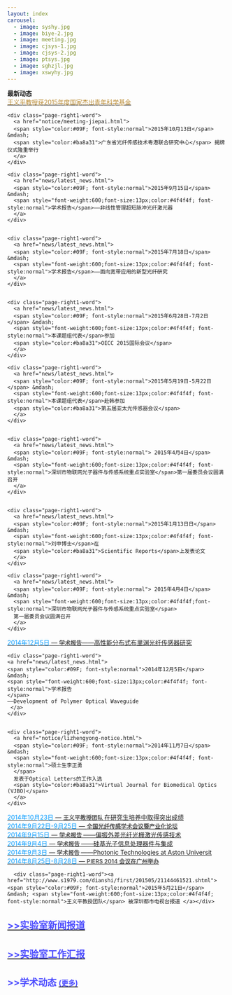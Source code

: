 ```yaml
---
layout: index
carousel:
  - image: syshy.jpg
  - image: biye-2.jpg
  - image: meeting.jpg
  - image: cjsys-1.jpg
  - image: cjsys-2.jpg
  - image: ptsys.jpg
  - image: sghzjl.jpg
  - image: xswyhy.jpg
---
```


<div id="page-right1">
  <div id="page-right-Header1"><span style="font-weight:600;">最新动态</span></div>
    <div class="page-right1-container">

  <div class="page-right1-word">
    <a href="notice/yipingwang.html">
    <span style="color:#ba8a31"> 王义平教授获2015年度国家杰出青年科学基金 
    </span> 
    </a>
  </div>
  
    <div class="page-right1-word">
      <a href="notice/meeting-jiepai.html">
      <span style="color:#09F; font-style:normal">2015年10月13日</span> &mdash;
      <span style="color:#ba8a31">广东省光纤传感技术粤港联合研究中心</span> 揭牌仪式隆重举行 
      </a>
    </div>
  
    <div class="page-right1-word">
      <a href="news/latest_news.html">
      <span style="color:#09F; font-style:normal">2015年9月15日</span> &mdash; 
      <span style="font-weight:600;font-size:13px;color:#4f4f4f; font-style:normal">学术报告</span>——非线性管理超短脉冲光纤激光器
      </a>
    </div>
 
 
    <div class="page-right1-word">
      <a href="news/latest_news.html">
      <span style="color:#09F; font-style:normal">2015年7月18日</span> &mdash; 
      <span style="font-weight:600;font-size:13px;color:#4f4f4f; font-style:normal">学术报告</span>——面向宽带应用的新型光纤研究
      </a>
    </div>


    <div class="page-right1-word">
      <a href="news/latest_news.html">
      <span style="color:#09F; font-style:normal">2015年6月28日-7月2日</span> &mdash; 
      <span style="font-weight:600;font-size:13px;color:#4f4f4f; font-style:normal">本课题组代表</span>参加
      <span style="color:#ba8a31">OECC 2015国际会议</span>
      </a>
    </div>
    
    <div class="page-right1-word">
      <a href="news/latest_news.html">
      <span style="color:#09F; font-style:normal">2015年5月19日-5月22日</span> &mdash; 
      <span style="font-weight:600;font-size:13px;color:#4f4f4f; font-style:normal">本课题组代表</span>赴韩参加
      <span style="color:#ba8a31">第五届亚太光传感器会议</span>
      </a>
    </div>


    <div class="page-right1-word">
      <a href="news/latest_news.html">
      <span style="color:#09F; font-style:normal"> 2015年4月4日</span> &mdash; 
      <span style="font-weight:600;font-size:13px;color:#4f4f4f; font-style:normal">深圳市物联网光子器件与传感系统重点实验室</span>第一届委员会议圆满召开
      </a>
    </div>


    <div class="page-right1-word">
      <a href="news/latest_news.html">
      <span style="color:#09F; font-style:normal">2015年1月13日日</span> &mdash; 
      <span style="font-weight:600;font-size:13px;color:#4f4f4f; font-style:normal">刘申博士</span>在
      <span style="color:#ba8a31">Scientific Reports</span>上发表论文
      </a>
    </div>
  
    <div class="page-right1-word">
      <a href="news/latest_news.html">
      <span style="color:#09F; font-style:normal"> 2015年4月4日</span> &mdash; 
      <span style="font-weight:600;font-size:13px;color:#4f4f4f;font-style:normal">深圳市物联网光子器件与传感系统重点实验室</span>
      第一届委员会议圆满召开
      </a>
    </div>
  
  
  <div class="page-right1-word">
    <a href="news/latest_news.html">
    <span style="color:#09F; font-style:normal">2014年12月5日</span> &mdash; 
    <span style="font-weight:600;font-size:13px;color:#4f4f4f; font-style:normal">学术报告</span>——高性能分布式布里渊光纤传感器研究
     </a>
    </div>
  
    <div class="page-right1-word">
    <a href="news/latest_news.html">
    <span style="color:#09F; font-style:normal">2014年12月5日</span> &mdash; 
    <span style="font-weight:600;font-size:13px;color:#4f4f4f; font-style:normal">学术报告
    </span>
    ——Development of Polymer Optical Waveguide
     </a>
    </div>


    <div class="page-right1-word">
      <a href="notice/lizhengyong-notice.html">
      <span style="color:#09F; font-style:normal">2014年11月7日</span> &mdash; 
      <span style="font-weight:600;font-size:13px;color:#4f4f4f; font-style:normal">硕士生李正勇
      </span>
      发表于Optical Letters的工作入选
      <span style="color:#ba8a31">Virtual Journal for Biomedical Optics (VJBO)</span>
      </a>
    </div>
    
    
  <div class="page-right1-word">
      <a href="papers/progress-of-yipingwang.pdf">
      <span style="color:#09F; font-style:normal">2014年10月23日</span> &mdash; 
      <span style="font-weight:600;font-size:13px;color:#4f4f4f; font-style:normal">王义平教授团队
      </span>
      在研究生培养中取得突出成绩
      </a>
    </div>
    
  <div class="page-right1-word">
      <a href="notice/dalian-notice.html">
      <span style="color:#09F; font-style:normal">2014年9月22日-9月25日</span> &mdash; 
      <span style="font-weight:600;font-size:13px;color:#4f4f4f; font-style:normal">全国光纤传感学术会议暨产业化论坛
      </span>
      </a>
    </div>
    
    
<div class="page-right1-word">
    <a href="notice/lecture-2.html">
    <span style="color:#09F; font-style:normal">2014年9月15日</span> &mdash; 
    <span style="font-weight:600;font-size:13px;color:#4f4f4f; font-style:normal">学术报告
    </span>
    ——偏振外差光纤光栅激光传感技术
     </a>
    </div> 
    
    
 <div class="page-right1-word">
    <a href="notice/lecture-1.html">
    <span style="color:#09F; font-style:normal">2014年9月4日</span> &mdash; 
    <span style="font-weight:600;font-size:13px;color:#4f4f4f; font-style:normal">学术报告
    </span>
    ——硅基光子信息处理器件与集成
     </a>
    </div>  

 <div class="page-right1-word">
    <a href="notice/lecture-3.html">
    <span style="color:#09F; font-style:normal">2014年9月3日</span> &mdash; 
    <span style="font-weight:600;font-size:13px;color:#4f4f4f; font-style:normal">学术报告
    </span>
    ——Photonic Technologies at Aston Universit
     </a>
    </div>  
   
  <div class="page-right1-word">
      <a href="notice/piers-in-guangzhou.html">
      <span style="color:#09F; font-style:normal">2014年8月25日-8月28日</span> &mdash; 
      <span style="font-weight:600;font-size:13px;color:#4f4f4f; font-style:normal">PIERS 2014 会议在广州举办
      </span>
      </a>
    </div>
    
        
      <div class="page-right1-word"><a href="http://www.s1979.com/dianshi/first/201505/21144461521.shtml"><span style="color:#09F; font-style:normal">2015年5月21日</span> &mdash; <span style="font-weight:600;font-size:13px;color:#4f4f4f; font-style:normal">王义平教授团队</span> 被深圳都市电视台报道 </a></div>

<h2><a href="http://www.s1979.com/dianshi/first/201505/21144461521.shtml"><span style="color: #4D4DFF;font-size: 1.33rem; line-height: 2.3rem;float: center">>>实验室新闻报道</span></a></h2>

<h2><a href="{{ site.baseurl }}/notice/2014-annual-report-out.pdf"><span style="color: #4D4DFF;font-size: 1.33rem; line-height: 2.3rem;float: center">>>实验室工作汇报</span></a></h2>

<h2 style="color: #4D4DFF;">>>学术动态 <a href="{{ site.baseurl }}/more/"><span style="font-size: 1.0rem; color: #4D4DFF;">(更多)</span></a></h2>

